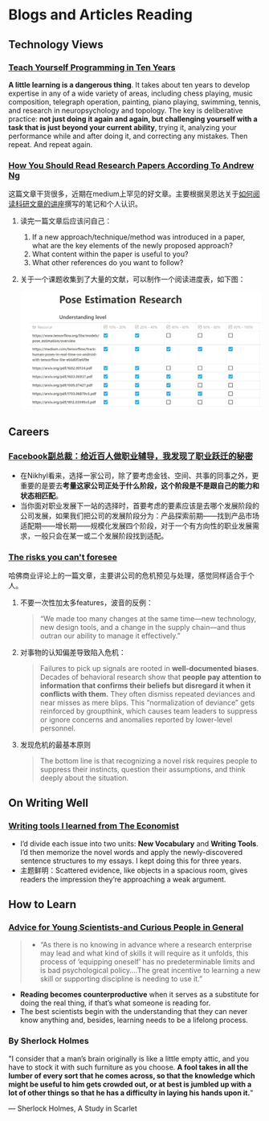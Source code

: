 # Blogs and Articles Reading

## Technology Views

### [Teach Yourself Programming in Ten Years](http://norvig.com/21-days.html)

**A little learning is a dangerous thing**. It takes about ten years to develop expertise in any of a wide variety of areas, including chess playing, music composition, telegraph operation, painting, piano playing, swimming, tennis, and research in neuropsychology and topology. The key is deliberative practice: **not just doing it again and again, but challenging yourself with a task that is just beyond your current ability**, trying it, analyzing your performance while and after doing it, and correcting any mistakes. Then repeat. And repeat again.

### [How You Should Read Research Papers According To Andrew Ng](https://towardsdatascience.com/how-you-should-read-research-papers-according-to-andrew-ng-stanford-deep-learning-lectures-98ecbd3ccfb3)

这篇文章干货很多，近期在medium上罕见的好文章。主要根据吴恩达关于[如何阅读科研文章的讲座](https://www.youtube.com/watch?v=733m6qBH-jI)撰写的笔记和个人认识。

1. 读完一篇文章后应该问自己：

   1. If a new approach/technique/method was introduced in a paper, what are the key elements of the newly proposed approach?
   2. What content within the paper is useful to you?
   3. What other references do you want to follow?

2. 关于一个课题收集到了大量的文献，可以制作一个阅读进度表，如下图：

   ![reading-progress](./images/reading-progress.png)

## Careers

### [Facebook副总裁：给近百人做职业辅导，我发现了职业跃迁的秘密](https://mp.weixin.qq.com/s/PTaZex-bvbVb-0DjcCC3Rw)

- 在Nikhyl看来，选择一家公司，除了要考虑金钱、空间、共事的同事之外，更重要的是要去**考量这家公司正处于什么阶段，这个阶段是不是跟自己的能力和状态相匹配**。
- 当你面对职业发展下一站的选择时，首要考虑的要素应该是去哪个发展阶段的公司发展，如果我们把公司的发展阶段分为：产品探索前期——找到产品市场适配期——增长期——规模化发展四个阶段，对于一个有方向性的职业发展需求，一般只会在某一或二个发展阶段找到适配。

### [The risks you can't foresee](https://hbr.org/2020/11/the-risks-you-cant-foresee)

哈佛商业评论上的一篇文章，主要讲公司的危机预见与处理，感觉同样适合于个人。

1. 不要一次性加太多features，波音的反例：

   > “We made too many changes at the same time—new technology, new design tools, and a change in the supply chain—and thus outran our ability to manage it effectively.”

2. 对事物的认知偏差导致陷入危机：

   > Failures to pick up signals are rooted in **well-documented biases**. Decades of behavioral research show that **people pay attention to information that confirms their beliefs but disregard it when it conflicts with them.** They often dismiss repeated deviances and near misses as mere blips. This “normalization of deviance” gets reinforced by groupthink, which causes team leaders to suppress or ignore concerns and anomalies reported by lower-level personnel.

3. 发现危机的最基本原则

   > The bottom line is that recognizing a novel risk requires people to suppress their instincts, question their assumptions, and think deeply about the situation. 

## On Writing Well

### [Writing tools I learned from The Economist](https://builtbywords.substack.com/p/writing-tools-i-learned-from-the)

- I’d divide each issue into two units: **New Vocabulary** and **Writing Tools**. I’d then memorize the novel words and apply the newly-discovered sentence structures to my essays. I kept doing this for three years.
- 主题鲜明：Scattered evidence, like objects in a spacious room, gives readers the impression they’re approaching a weak argument.

## How to Learn

### [Advice for Young Scientists-and Curious People in General](https://fs.blog/2021/05/advice-for-young-scientists/)

> - “As there is no knowing in advance where a research enterprise may lead and what kind of skills it will require as it unfolds, this process of ‘equipping oneself’ has no predeterminable limits and is bad psychological policy….The great incentive to learning a new skill or supporting discipline is needing to use it.”

- **Reading becomes counterproductive** when it serves as a substitute for doing the real thing, if that’s what someone is reading for. 
- The best scientists begin with the understanding that they can never know anything and, besides, learning needs to be a lifelong process.

### By Sherlock Holmes

"I consider that a man’s brain originally is like a little empty attic, and you have to stock it with such furniture as you choose. **A fool takes in all the lumber of every sort that he comes across, so that the knowledge which might be useful to him gets crowded out, or at best is jumbled up with a lot of other things so that he has a difficulty in laying his hands upon it.**"

— Sherlock Holmes, A Study in Scarlet
